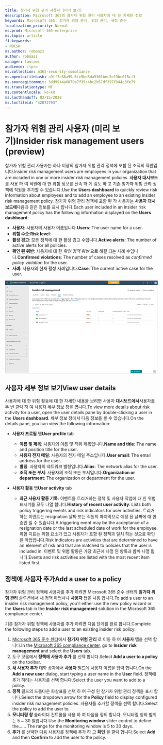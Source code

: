 ```yaml
---
title: 참가자 위험 관리 사용자 (미리 보기)
description: Microsoft 365의 참가자 위험 관리 사용자에 대 한 자세한 정보
keywords: Microsoft 365, 참가자 위험 관리, 위험 관리, 규정 준수
localization_priority: Normal
ms.prod: Microsoft-365-enterprise
ms.topic: article
f1.keywords:
- NOCSH
ms.author: robmazz
author: robmazz
manager: laurawi
audience: itpro
ms.collection: m365-security-compliance
ms.openlocfilehash: a9ff7e38a99a5fe5bd8da5301bec5e19bc015cf3
ms.sourcegitcommit: 3dd9944a6070a7f35c4bc2b57df397f844c3fe79
ms.translationtype: MT
ms.contentlocale: ko-KR
ms.lasthandoff: 02/15/2020
ms.locfileid: "42072793"
---
```

# <a name="insider-risk-management-users-preview"></a><span data-ttu-id="aa510-104">참가자 위험 관리 사용자 (미리 보기)</span><span class="sxs-lookup"><span data-stu-id="aa510-104">Insider risk management users (preview)</span></span>

<span data-ttu-id="aa510-105">참가자 위험 관리 사용자는 하나 이상의 참가자 위험 관리 정책에 포함 된 조직의 직원입니다.</span><span class="sxs-lookup"><span data-stu-id="aa510-105">Insider risk management users are employees in your organization that are included in one or more insider risk management policies.</span></span> <span data-ttu-id="aa510-106">**사용자 대시보드** 를 사용 하 여 직원에 대 한 위험 정보를 신속 하 게 검토 하 고 기존 참가자 위험 관리 정책에 직원을 추가할 수 있습니다.</span><span class="sxs-lookup"><span data-stu-id="aa510-106">Use the **Users dashboard** to quickly review risk information about employees and to add an employee to an existing insider risk management policy.</span></span> <span data-ttu-id="aa510-107">참가자 위험 관리 정책에 포함 된 각 사용자는 **사용자 대시보드에**다음과 같은 정보를 표시 합니다.</span><span class="sxs-lookup"><span data-stu-id="aa510-107">Each user included in an insider risk management policy has the following information displayed on the **Users dashboard**:</span></span>

- <span data-ttu-id="aa510-108">**사용자**: 사용자의 사용자 이름입니다.</span><span class="sxs-lookup"><span data-stu-id="aa510-108">**Users**: The user name for a user.</span></span>
- <span data-ttu-id="aa510-109">**위험 수준**:</span><span class="sxs-lookup"><span data-stu-id="aa510-109">**Risk level**:</span></span> 
- <span data-ttu-id="aa510-110">**활성 경고**: 모든 정책에 대 한 활성 경고 수입니다.</span><span class="sxs-lookup"><span data-stu-id="aa510-110">**Active alerts**: The number of active alerts for all policies.</span></span>
- <span data-ttu-id="aa510-111">**확인 된 위반**: 사용자에 대 한 *확인 정책 위반* 으로 해결 되는 사례 수입니다.</span><span class="sxs-lookup"><span data-stu-id="aa510-111">**Confirmed violations**: The number of cases resolved as *confirmed policy violation* for the user.</span></span>
- <span data-ttu-id="aa510-112">**사례**: 사용자의 현재 활성 사례입니다.</span><span class="sxs-lookup"><span data-stu-id="aa510-112">**Case**: The current active case for the user.</span></span>

![참가자 위험 관리 사용자 대시보드](../media/insider-risk-users-dashboard.png)

## <a name="view-user-details"></a><span data-ttu-id="aa510-114">사용자 세부 정보 보기</span><span class="sxs-lookup"><span data-stu-id="aa510-114">View user details</span></span>

<span data-ttu-id="aa510-115">사용자에 대 한 위험 활동에 대 한 자세한 내용을 보려면 사용자 **대시보드에서**사용자를 두 번 클릭 하 여 사용자 세부 정보 창을 엽니다.</span><span class="sxs-lookup"><span data-stu-id="aa510-115">To view more details about risk activity for a user, open the user details pane by double-clicking a user in the **Users dashboard**.</span></span> <span data-ttu-id="aa510-116">세부 정보 창에서 다음 정보를 볼 수 있습니다.</span><span class="sxs-lookup"><span data-stu-id="aa510-116">On the details pane, you can view the following information:</span></span>

- <span data-ttu-id="aa510-117">**사용자 프로필** 탭</span><span class="sxs-lookup"><span data-stu-id="aa510-117">**User profile** tab</span></span>
    - <span data-ttu-id="aa510-118">**이름 및 제목**: 사용자의 이름 및 직위 제목입니다.</span><span class="sxs-lookup"><span data-stu-id="aa510-118">**Name and title**: The name and position title for the user.</span></span>
    - <span data-ttu-id="aa510-119">**사용자 전자 메일**: 사용자의 전자 메일 주소입니다.</span><span class="sxs-lookup"><span data-stu-id="aa510-119">**User email**: The email address for the user.</span></span>
    - <span data-ttu-id="aa510-120">**별칭**: 사용자의 네트워크 별칭입니다.</span><span class="sxs-lookup"><span data-stu-id="aa510-120">**Alias**: The network alias for the user.</span></span>
    - <span data-ttu-id="aa510-121">**조직 또는 부서**: 사용자의 조직 또는 부서입니다.</span><span class="sxs-lookup"><span data-stu-id="aa510-121">**Organization or department**: The organization or department for the user.</span></span>

- <span data-ttu-id="aa510-122">**사용자 활동** 탭</span><span class="sxs-lookup"><span data-stu-id="aa510-122">**User activity** tab</span></span>
    - <span data-ttu-id="aa510-123">**최근 사용자 활동 기록**: 이벤트를 트리거하는 정책 및 사용자 작업에 대 한 위험 표시기를 모두 나열 합니다.</span><span class="sxs-lookup"><span data-stu-id="aa510-123">**History of recent user activity**: Lists both policy triggering events and risk indicators for user activities.</span></span> <span data-ttu-id="aa510-124">트리거하는 이벤트는 resignation 날짜 또는 직원의 마지막으로 예정 된 날짜에 대 한 승인 일 수 있습니다.</span><span class="sxs-lookup"><span data-stu-id="aa510-124">A triggering event may be the acceptance of a resignation date or the last scheduled date of work for the employee.</span></span> <span data-ttu-id="aa510-125">위험 지표는 위험 요소가 있고 사용자가 포함 된 정책과 일치 하는 것으로 확인 된 작업입니다.</span><span class="sxs-lookup"><span data-stu-id="aa510-125">Risk indicators are activities that are determined to have an element of risk and that are matched to policies that the user is included in.</span></span> <span data-ttu-id="aa510-126">이벤트 및 위험 활동은 가장 최근에 나열 된 항목과 함께 나열 됩니다.</span><span class="sxs-lookup"><span data-stu-id="aa510-126">Events and risk activities are listed with the most recent item listed first.</span></span>

## <a name="add-a-user-to-a-policy"></a><span data-ttu-id="aa510-127">정책에 사용자 추가</span><span class="sxs-lookup"><span data-stu-id="aa510-127">Add a user to a policy</span></span>

<span data-ttu-id="aa510-128">참가자 위험 관리 정책에 사용자를 추가 하려면 Microsoft 365 준수 센터의 **참가자 위험 관리** 솔루션에서 새 정책 마법사나 **사용자** 탭을 사용 합니다.</span><span class="sxs-lookup"><span data-stu-id="aa510-128">To add a user to an insider risk management policy, you'll either use the new policy wizard or the **Users** tab in the **Insider risk management** solution in the Microsoft 365 compliance center.</span></span>

<span data-ttu-id="aa510-129">기존 참가자 위험 정책에 사용자를 추가 하려면 다음 단계를 완료 합니다.</span><span class="sxs-lookup"><span data-stu-id="aa510-129">Complete the following steps to add a user to an existing insider risk policy:</span></span>

1. <span data-ttu-id="aa510-130">[Microsoft 365 준수 센터](https://compliance.microsoft.com)에서 **참가자 위험 관리** 로 이동 하 여 **사용자** 탭을 선택 합니다.</span><span class="sxs-lookup"><span data-stu-id="aa510-130">In the [Microsoft 365 compliance center](https://compliance.microsoft.com), go to **Insider risk management** and select the **Users** tab.</span></span>
2. <span data-ttu-id="aa510-131">도구 모음에서 **정책에 사용자 추가** 를 선택 합니다.</span><span class="sxs-lookup"><span data-stu-id="aa510-131">Select **Add a user to a policy** on the toolbar.</span></span>
3. <span data-ttu-id="aa510-132">**새 사용자 추가** 대화 상자에서 **사용자** 필드에 사용자 이름을 입력 합니다.</span><span class="sxs-lookup"><span data-stu-id="aa510-132">On the **Add a new user** dialog, start typing a user name in the **User** field.</span></span> <span data-ttu-id="aa510-133">정책에 추가 하려는 사용자를 선택 합니다.</span><span class="sxs-lookup"><span data-stu-id="aa510-133">Select the user you want to add to a policy.</span></span>
4. <span data-ttu-id="aa510-134">**정책** 필드의 드롭다운 화살표를 선택 하 여 구성 된 참가자 위험 관리 정책을 표시 합니다.</span><span class="sxs-lookup"><span data-stu-id="aa510-134">Select the dropdown arrow for the **Policy** field to display configured insider risk management policies.</span></span> <span data-ttu-id="aa510-135">사용자를 추가할 정책을 선택 합니다.</span><span class="sxs-lookup"><span data-stu-id="aa510-135">Select the policy to add the user to.</span></span>
5. <span data-ttu-id="aa510-136">**모니터링 창** 슬라이더 컨트롤을 사용 하 여 다음을 정의 합니다. 모니터링 창의 범위는 5 ~ 30 일입니다.</span><span class="sxs-lookup"><span data-stu-id="aa510-136">Use the **Monitoring window** slider control to define the...... The range for the monitoring window is 5 to 30 days.</span></span>
6. <span data-ttu-id="aa510-137">**추가** 를 선택한 다음 사용자를 정책에 추가 하 고 **확인** 을 클릭 합니다.</span><span class="sxs-lookup"><span data-stu-id="aa510-137">Select **Add** and then **Confirm** to add the user to the policy.</span></span>
